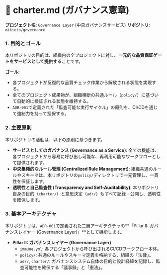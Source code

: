 # 📄 charter.md (ガバナンス憲章)

**プロジェクト名**: `Governance Layer` (中央ガバナンスサービス)
**リポジトリ**: `mikieto/governance`

### 1. 目的とゴール

本リポジトリの目的は、組織内の全プロジェクトに対し、**一元的な品質保証ゲートをサービスとして提供する**ことです。

**ゴール**:

* 各プロジェクトが反復的な品質チェック作業から解放される状態を実現する。
* 全てのプロジェクト成果物が、組織横断の共通ルール（`policy/`）に基づいて自動的に検証される状態を維持する。
* `ADR-001`で定義された「監査可能な実行サイクル」の原則を、CI/CDを通じて強制力を持って担保する。

### 2. 主要原則

本リポジトリの活動は、以下の原則に基づきます。

* **サービスとしてのガバナンス (Governance as a Service)**: 全ての機能は、各プロジェクトから容易に呼び出し可能な、再利用可能なワークフローとして提供されます。
* **中央集権的なルール管理 (Centralized Rule Management)**: 組織共通のルールやスキーマは、本リポジトリの`policy/`ディレクトリで一元管理し、一貫性を保証します。
* **透明性と自己監査性 (Transparency and Self-Auditability)**: 本リポジトリ自身の目的（`charter/`）と意思決定（`adr/`）もすべて記録・公開し、透明性を確保します。

### 3. 基本アーキテクチャ

本リポジトリは、`ADR-001`で定義された二層アーキテクチャの**「Pillar II: ガバナンスレイヤー (Governance Layer)」**として機能します。

* **Pillar II: ガバナンスレイヤー (Governance Layer)**
    * `immune.yml`: 各プロジェクトから呼び出されるCI/CDワークフロー本体。
    * `policy/`: 共通のルールやスキーマ定義を格納する、組織の「法律」。
    * `adr/`, `charter/`: ガバナンスシステム自体の目的と設計経緯を記録し、監査可能性を確保する「議事録」と「憲法」。